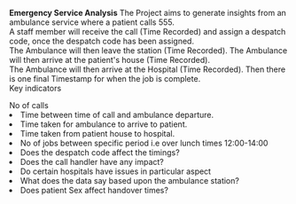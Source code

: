 <b>Emergency Service Analysis</b>
The Project aims to generate insights from an ambulance service where a patient calls 555. </br>A staff member will receive the call (Time Recorded) and assign a despatch code, once the despatch code has been assigned. </br>The Ambulance will then leave the station (Time Recorded). The Ambulance will then arrive at the patient's house (Time Recorded).</br> The Ambulance will then arrive at the Hospital (Time Recorded). Then there is one final Timestamp for when the job is complete.</br>
Key indicators</br>
</li>No of calls</li>

<li>Time between time of call and ambulance departure.</li>

<li>Time taken for ambulance to arrive to patient.</li>

<li>Time taken from patient house to hospital.</li>

<li>No of jobs between specific period i.e over lunch times 12:00-14:00</li>

<li>Does the despatch code affect the timings?</li>

<li>Does the call handler have any impact?</li>

<li>Do certain hospitals have issues in particular aspect</li>

<li>What does the data say based upon the ambulance station?</li>

<li>Does patient Sex affect handover times?</li>
